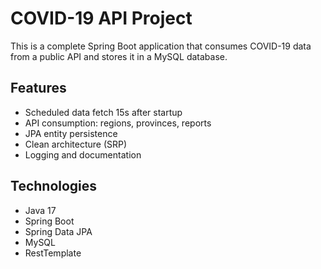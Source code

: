 # COVID-19 API Project

This is a complete Spring Boot application that consumes COVID-19 data from a public API and stores it in a MySQL database.

## Features

- Scheduled data fetch 15s after startup
- API consumption: regions, provinces, reports
- JPA entity persistence
- Clean architecture (SRP)
- Logging and documentation

## Technologies

- Java 17
- Spring Boot
- Spring Data JPA
- MySQL
- RestTemplate
